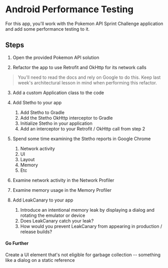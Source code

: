 # Android Performance Testing

For this app, you'll work with the Pokemon API Sprint Challenge application and add some performance testing to it.

## Steps

1. Open the provided Pokemon API solution

2. Refactor the app to use Retrofit and OkHttp for its network calls
> You'll need to read the docs and rely on Google to do this. Keep last week's architectural lesson in mind when performing this refactor.

3. Add a custom Application class to the code

4. Add Stetho to your app
	1. Add Stetho to Gradle
	2. Add the Stetho OkHttp interceptor to Gradle
	3. Initialize Stetho in your application
	4. Add an interceptor to your Retrofit / OkHttp call from step 2

5. Spend some time examining the Stetho reports in Google Chrome
	1. Network activity
	2. UI
	3. Layout
	4. Memory
	5. Etc

6. Examine network activity in the Network Profiler

7. Examine memory usage in the Memory Profiler

8. Add LeakCanary to your app
	1. Introduce an intentional memory leak by displaying a dialog and rotating the emulator or device
	2. Does LeakCanary catch your leak?
	3. How would you prevent LeakCanary from appearing in production / release builds? 

#### Go Further

Create a UI element that's not eligible for garbage collection -- something like a dialog on a static reference

